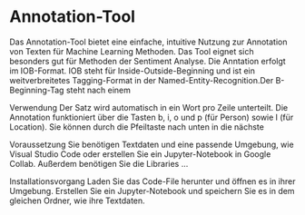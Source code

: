 # Annotation-Tool

Das Annotation-Tool bietet eine einfache, intuitive Nutzung zur Annotation von Texten für Machine Learning Methoden. Das Tool eignet sich besonders gut für Methoden der Sentiment Analyse. Die Anntation erfolgt im IOB-Format. IOB steht für Inside-Outside-Beginning und ist ein weitverbreitetes Tagging-Format in der Named-Entity-Recognition.Der B-Beginning-Tag steht nach einem 

Verwendung
Der Satz wird automatisch in ein Wort pro Zeile unterteilt.
Die Annotation funktioniert über die Tasten b, i, o und p (für Person) sowie l (für Location).
Sie können durch die Pfeiltaste nach unten in die nächste



Voraussetzung
Sie benötigen Textdaten und eine passende Umgebung, wie Visual Studio Code oder erstellen Sie ein Jupyter-Notebook in Google Collab.
Außerdem benötigen Sie die Libraries ... 

Installationsvorgang
Laden Sie das Code-File herunter und öffnen es in ihrer Umgebung. 
Erstellen Sie ein Jupyter-Notebook und speichern Sie es in dem gleichen Ordner, wie ihre Textdaten.

